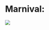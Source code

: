 # Marnival:

<img src="https://img.shields.io/badge/HTML-black?style=for-the-badge&logo=accenture&logocolor=000000"/>
